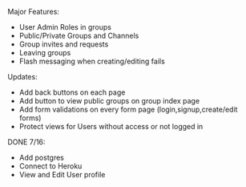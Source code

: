 Major Features:
- User Admin Roles in groups
- Public/Private Groups and Channels
- Group invites and requests
- Leaving groups
- Flash messaging when creating/editing fails

Updates:
- Add back buttons on each page
- Add button to view public groups on group index page
- Add form validations on every form page (login,signup,create/edit forms)
- Protect views for Users without access or not logged in


DONE 7/16:
- Add postgres
- Connect to Heroku
- View and Edit User profile
